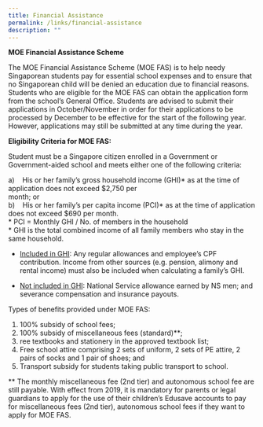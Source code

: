 ```yaml
---
title: Financial Assistance
permalink: /links/financial-assistance
description: ""
---
```

**MOE Financial Assistance Scheme**

The MOE Financial Assistance Scheme (MOE FAS) is to help needy Singaporean students pay for essential school expenses and to ensure that no Singaporean child will be denied an education due to financial reasons. Students who are eligible for the MOE FAS can obtain the application form from the school’s General Office. Students are advised to submit their applications in October/November in order for their applications to be processed by December to be effective for the start of the following year. However, applications may still be submitted at any time during the year.

  

**Eligibility Criteria for MOE FAS:**

Student must be a Singapore citizen enrolled in a Government or Government-aided school and meets either one of the following criteria:

a)    His or her family’s gross household income (GHI)* as at the time of application does not exceed $2,750 per
<br>month; or
<br>b)    His or her family’s per capita income (PCI)* as at the time of application does not exceed $690 per month.
    <br>*   PCI = Monthly GHI / No. of members in the household
    <br>* GHI is the total combined income of all family members who stay in the same household.

*   <u>Included in GHI</u>: Any regular allowances and employee’s CPF contribution. Income from other sources (e.g. pension, alimony and rental income) must also be included when calculating a family’s GHI.  
    
*   <u>Not included in GHI</u>: National Service allowance earned by NS men; and severance compensation and insurance payouts.  
    

  

Types of benefits provided under MOE FAS:

1) 100% subsidy of school fees;
2) 100% subsidy of miscellaneous fees (standard)**;
3) ree textbooks and stationery in the approved textbook list;
4) Free school attire comprising 2 sets of uniform, 2 sets of PE attire, 2 pairs of socks and 1 pair of shoes; and
5) Transport subsidy for students taking public transport to school.

** The monthly miscellaneous fee (2nd tier) and autonomous school fee are still payable. With effect from 2019, it is mandatory for parents or legal guardians to apply for the use of their children’s Edusave accounts to pay for miscellaneous fees (2nd tier), autonomous school fees if they want to apply for MOE FAS.
